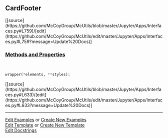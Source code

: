 ## <a id="McUtils.Jupyter.Apps.Interfaces.CardFooter">CardFooter</a> 
<div class="docs-source-link" markdown="1">
[[source](https://github.com/McCoyGroup/McUtils/blob/master/Jupyter/Apps/Interfaces.py#L759)/[edit](https://github.com/McCoyGroup/McUtils/edit/master/Jupyter/Apps/Interfaces.py#L759?message=Update%20Docs)]
</div>



<div class="collapsible-section">
 <div class="collapsible-section collapsible-section-header" markdown="1">
 
### <a class="collapse-link" data-toggle="collapse" href="#methods">Methods and Properties</a> <a class="float-right" data-toggle="collapse" href="#methods"><i class="fa fa-chevron-down"></i></a>

 </div>
 <div class="collapsible-section collapsible-section-body collapse" id="methods" markdown="1">

<a id="McUtils.Jupyter.JHTML.JHTML.JHTML.Bootstrap.CardHeader" class="docs-object-method">&nbsp;</a> 
```python
wrapper(*elements, **styles): 
```
<div class="docs-source-link" markdown="1">
[[source](https://github.com/McCoyGroup/McUtils/blob/master/Jupyter/Apps/Interfaces.py#L633)/[edit](https://github.com/McCoyGroup/McUtils/edit/master/Jupyter/Apps/Interfaces.py#L633?message=Update%20Docs)]
</div>

 </div>
</div>




___

[Edit Examples](https://github.com/McCoyGroup/McUtils/edit/gh-pages/ci/examples/McUtils/Jupyter/Apps/Interfaces/CardFooter.md) or 
[Create New Examples](https://github.com/McCoyGroup/McUtils/new/gh-pages/?filename=ci/examples/McUtils/Jupyter/Apps/Interfaces/CardFooter.md) <br/>
[Edit Template](https://github.com/McCoyGroup/McUtils/edit/gh-pages/ci/docs/McUtils/Jupyter/Apps/Interfaces/CardFooter.md) or 
[Create New Template](https://github.com/McCoyGroup/McUtils/new/gh-pages/?filename=ci/docs/templates/McUtils/Jupyter/Apps/Interfaces/CardFooter.md) <br/>
[Edit Docstrings](https://github.com/McCoyGroup/McUtils/edit/master/Jupyter/Apps/Interfaces.py#L759?message=Update%20Docs)